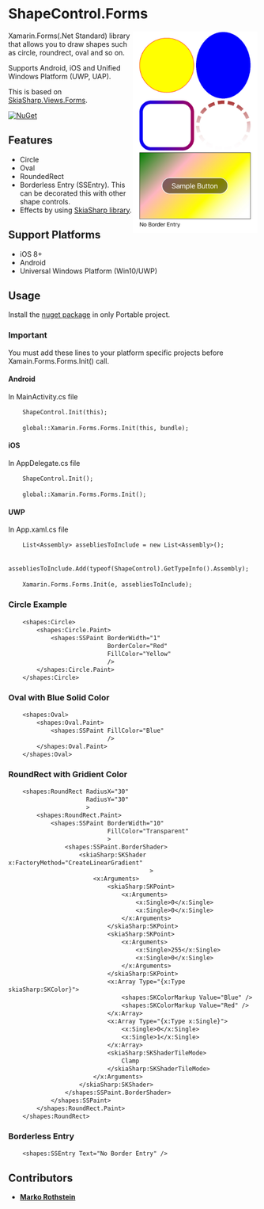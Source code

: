 # ShapeControl.Forms

<img src="ScreenShots/IMG_E1116.JPG" width="50%" height="50%" align="right"/>

Xamarin.Forms(.Net Standard) library that allows you to draw shapes such as circle, roundrect, oval and so on.

Supports Android, iOS and Unified Windows Platform (UWP, UAP).

This is based on [SkiaSharp.Views.Forms](https://www.nuget.org/packages/SkiaSharp.Views.Forms).

[![NuGet](https://img.shields.io/nuget/v/ShapeControl.Forms.svg)](https://www.nuget.org/packages/ShapeControl.Forms/)

## Features

* Circle
* Oval
* RoundedRect
* Borderless Entry (SSEntry). This can be decorated this with other shape controls.
* Effects by using [SkiaSharp library](https://www.nuget.org/packages/SkiaSharp.Views.Forms).

## Support Platforms

* iOS 8+
* Android
* Universal Windows Platform (Win10/UWP)

## Usage

Install the [nuget package](https://www.nuget.org/packages/ShapeControl.Forms/) in only Portable project.

### Important

You must add these lines to your platform specific projects before Xamain.Forms.Forms.Init() call.

#### Android

In MainActivity.cs file

```
	ShapeControl.Init(this);

	global::Xamarin.Forms.Forms.Init(this, bundle);
```

#### iOS

In AppDelegate.cs file

```
	ShapeControl.Init();

	global::Xamarin.Forms.Forms.Init();
```

#### UWP

In App.xaml.cs file

```
	List<Assembly> assebliesToInclude = new List<Assembly>();

	assebliesToInclude.Add(typeof(ShapeControl).GetTypeInfo().Assembly);

	Xamarin.Forms.Forms.Init(e, assebliesToInclude);
```

### Circle Example

```
    <shapes:Circle>
        <shapes:Circle.Paint>
            <shapes:SSPaint BorderWidth="1" 
                            BorderColor="Red"
                            FillColor="Yellow"
                            />
        </shapes:Circle.Paint>
    </shapes:Circle>
```

### Oval with Blue Solid Color

```
    <shapes:Oval>
        <shapes:Oval.Paint>
            <shapes:SSPaint FillColor="Blue"
                            />
        </shapes:Oval.Paint>
    </shapes:Oval>
```

### RoundRect with Gridient Color

```
    <shapes:RoundRect RadiusX="30"
                      RadiusY="30"
                      >
        <shapes:RoundRect.Paint>
            <shapes:SSPaint BorderWidth="10"
                            FillColor="Transparent"
                            >
                <shapes:SSPaint.BorderShader>
                    <skiaSharp:SKShader x:FactoryMethod="CreateLinearGradient"
                                        >
                        <x:Arguments>
                            <skiaSharp:SKPoint>
                                <x:Arguments>
                                    <x:Single>0</x:Single>
                                    <x:Single>0</x:Single>
                                </x:Arguments>
                            </skiaSharp:SKPoint>
                            <skiaSharp:SKPoint>
                                <x:Arguments>
                                    <x:Single>255</x:Single>
                                    <x:Single>0</x:Single>
                                </x:Arguments>
                            </skiaSharp:SKPoint>
                            <x:Array Type="{x:Type skiaSharp:SKColor}">
                                <shapes:SKColorMarkup Value="Blue" />
                                <shapes:SKColorMarkup Value="Red" />
                            </x:Array>
                            <x:Array Type="{x:Type x:Single}">
                                <x:Single>0</x:Single>
                                <x:Single>1</x:Single>
                            </x:Array>
                            <skiaSharp:SKShaderTileMode>
                                Clamp
                            </skiaSharp:SKShaderTileMode>
                        </x:Arguments>
                    </skiaSharp:SKShader>                                
                </shapes:SSPaint.BorderShader>
            </shapes:SSPaint>
        </shapes:RoundRect.Paint>
    </shapes:RoundRect>
```

### Borderless Entry

```
	<shapes:SSEntry Text="No Border Entry" />
```

## Contributors

* **[Marko Rothstein](https://www.facebook.com/profile.php?id=100014026622428)**
